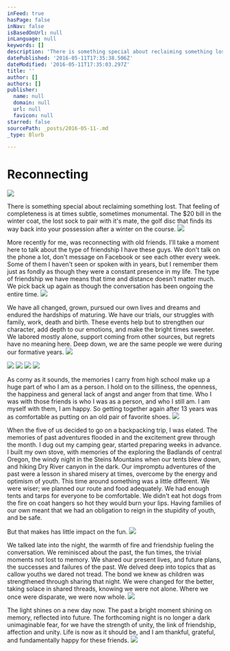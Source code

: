 ```yaml
---
inFeed: true
hasPage: false
inNav: false
isBasedOnUrl: null
inLanguage: null
keywords: []
description: 'There is something special about reclaiming something lost. That feeling of completeness is at times subtle, sometimes monumental. The $20 bill in the winter coat, the lost sock to pair with it’s mate, the golf disc that finds its way back into your possession after a winter on the course.'
datePublished: '2016-05-11T17:35:38.506Z'
dateModified: '2016-05-11T17:35:03.297Z'
title: ''
author: []
authors: []
publisher:
  name: null
  domain: null
  url: null
  favicon: null
starred: false
sourcePath: _posts/2016-05-11-.md
_type: Blurb

---
```

# Reconnecting
![](https://the-grid-user-content.s3-us-west-2.amazonaws.com/3801adc4-1bb2-4fd3-a91c-1eef4fa98275.jpg)

There is something special about reclaiming something lost. That feeling of completeness is at times subtle, sometimes monumental. The $20 bill in the winter coat, the lost sock to pair with it's mate, the golf disc that finds its way back into your possession after a winter on the course.
![](https://the-grid-user-content.s3-us-west-2.amazonaws.com/4537218d-c374-4d53-94c2-5fa5c9e9c9df.jpg)

More recently for me, was reconnecting with old friends. I'll take a moment here to talk about the type of friendship I have these guys. We don't talk on the phone a lot, don't message on Facebook or see each other every week. Some of them I haven't seen or spoken with in years, but I remember them just as fondly as though they were a constant presence in my life.  The type of friendship we have means that time and distance doesn't matter much.  We pick back up again as though the conversation has been ongoing the entire time.  ![](https://the-grid-user-content.s3-us-west-2.amazonaws.com/8bf8f8bf-9009-440b-a497-d4336d7f5d21.jpg)

We have all changed, grown, pursued our own lives and dreams and endured the hardships of maturing.  We have our trials, our struggles with family, work, death and birth.  These events help but to strengthen our character, add depth to our emotions, and make the bright times sweeter.  We labored mostly alone, support coming from other sources, but regrets have no meaning here.  Deep down, we are the same people we were during our formative years.
![](https://the-grid-user-content.s3-us-west-2.amazonaws.com/b2be00de-1736-4664-853d-b067786f1909.jpg)

  
![](https://the-grid-user-content.s3-us-west-2.amazonaws.com/52d33edd-d52b-443a-9bfe-f170be9d51b8.jpg)
![](https://the-grid-user-content.s3-us-west-2.amazonaws.com/4ad4d31b-aa30-400a-b7eb-53793acda4ff.jpg)
![](https://the-grid-user-content.s3-us-west-2.amazonaws.com/6947799c-de1d-4310-a1c2-fe7a3c910ffe.jpg)
![](https://the-grid-user-content.s3-us-west-2.amazonaws.com/4de116f8-5ba3-4a31-9da0-814a96c4c61f.jpg)

As corny as it sounds, the memories I carry from high school make up a huge part of who I am as a person.  I hold on to the silliness, the openness, the happiness and general lack of angst and anger from that time.  Who  I was with those friends is who I was as a person, and who I still am.  I am myself with them, I am happy.  So getting together again after 13 years was as comfortable as putting on an old pair of favorite shoes.
![](https://the-grid-user-content.s3-us-west-2.amazonaws.com/5ab1b5a4-8d9b-430d-864b-e4481848c5ca.jpg)

When the five of us decided to go on a backpacking trip, I was elated.  The memories of past adventures flooded in and the excitement grew through the month.  I dug out my camping gear, started preparing weeks in advance.  I built my own stove, with memories of the exploring the Badlands of central Oregon, the windy night in the Steins Mountains when our tents blew down, and hiking Dry River canyon in the dark.  Our impromptu adventures of the past were a lesson in shared misery at times, overcome by the energy and optimism of youth.  This time around something was a little different.  We were wiser;  we planned our route and food adequately.  We had enough tents and tarps for everyone to be comfortable.  We didn't eat hot dogs from the fire on coat hangers so hot they would burn your lips.  Having families of our own meant that we had an obligation to reign in the stupidity of youth, and be safe.  

But that makes has little impact on the fun.
![](https://the-grid-user-content.s3-us-west-2.amazonaws.com/f8b70248-1819-46a4-9576-b1dda973a6a9.jpg)

We talked late into the night, the warmth of fire and friendship fueling the conversation.  We reminisced about the past, the fun times, the trivial moments not lost to memory.  We shared our present lives, and future plans, the successes and failures of the past.  We delved deep into topics that as callow youths we dared not tread.  The bond we knew as children was strengthened through sharing that night.  We were changed for the better, taking solace in shared threads, knowing we were not alone.  Where we once were disparate, we were now whole.
![](https://the-grid-user-content.s3-us-west-2.amazonaws.com/47b4a0c5-47ef-4ed6-807f-179c6b2d2f27.jpg)

The light shines on a new day now.  The past a bright moment shining on memory, reflected into future.  The forthcoming night is no longer a dark unimaginable fear, for we have the strength of unity, the link of friendship, affection and unity.  Life is now as it should be, and I am thankful, grateful, and fundamentally happy for these friends.
![](https://the-grid-user-content.s3-us-west-2.amazonaws.com/1861dd75-df00-455d-9818-1c3ac7fd1a27.jpg)